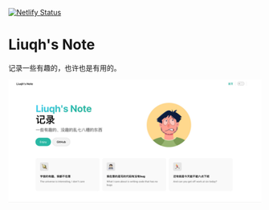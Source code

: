 [![Netlify Status](https://api.netlify.com/api/v1/badges/bac186cb-fbd1-4cba-8a8d-0db6b95c01a1/deploy-status)](https://app.netlify.com/sites/liuqh-note/deploys)

# Liuqh's Note

记录一些有趣的，也许也是有用的。



![图片去哪了？](./docs/public/home.jpg)



